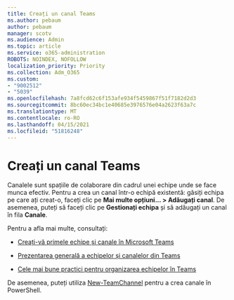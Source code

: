 ```yaml
---
title: Creați un canal Teams
ms.author: pebaum
author: pebaum
manager: scotv
ms.audience: Admin
ms.topic: article
ms.service: o365-administration
ROBOTS: NOINDEX, NOFOLLOW
localization_priority: Priority
ms.collection: Adm_O365
ms.custom:
- "9002512"
- "5039"
ms.openlocfilehash: 7a8fcd62c6f153afe934f5459867f51f7182d2d3
ms.sourcegitcommit: 8bc60ec34bc1e40685e3976576e04a2623f63a7c
ms.translationtype: MT
ms.contentlocale: ro-RO
ms.lasthandoff: 04/15/2021
ms.locfileid: "51816248"
---
```

# <a name="create-a-teams-channel"></a>Creați un canal Teams

Canalele sunt spațiile de colaborare din cadrul unei echipe unde se face munca efectiv. Pentru a crea un canal într-o echipă existentă: găsiți echipa pe care ați creat-o, faceți clic pe **Mai multe opțiuni... > Adăugați canal**. De asemenea, puteți să faceți clic pe **Gestionați echipa** și să adăugați un canal în fila **Canale**.

Pentru a afla mai multe, consultați:

- [Creați-vă primele echipe și canale în Microsoft Teams](https://docs.microsoft.com/MicrosoftTeams/get-started-with-teams-create-your-first-teams-and-channels)

- [Prezentarea generală a echipelor și canalelor din Teams](https://docs.microsoft.com/microsoftteams/teams-channels-overview)

- [Cele mai bune practici pentru organizarea echipelor în Teams](https://docs.microsoft.com/MicrosoftTeams/best-practices-organizing)

De asemenea, puteți utiliza [New-TeamChannel](https://docs.microsoft.com/powershell/module/teams/new-teamchannel?view=teams-ps) pentru a crea canale în PowerShell. 
